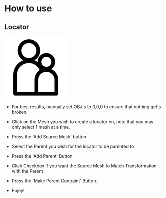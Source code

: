 # How to use

## Locator
!['ghost screen capture'](assets/Ghoster.PNG)
* For best results, manually set OBJ's to 0,0,0 to ensure that nothing get's broken.
* Click on the Mesh you wish to create a locator on, note that you may only select 1 mesh at a time.
* Press the 'Add Source Mesh' button
* Select the Parent you wish for the locator to be parented to
* Press the 'Add Parent' Button
* Click Checkbox if you want the Source Mesh to Match Transformation with the Parent
* Press the 'Make Parent Contraint' Button.

* Enjoy! 